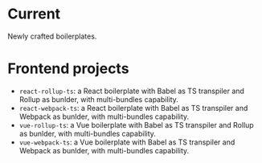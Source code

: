 # Current
Newly crafted boilerplates.

# Frontend projects
- `react-rollup-ts`: a React boilerplate with Babel as TS transpiler and Rollup as bunlder, with multi-bundles capability.
- `react-webpack-ts`: a React boilerplate with Babel as TS transpiler and Webpack as bunlder, with multi-bundles capability.
- `vue-rollup-ts`: a Vue boilerplate with Babel as TS transpiler and Rollup as bunlder, with multi-bundles capability.
- `vue-webpack-ts`: a Vue boilerplate with Babel as TS transpiler and Webpack as bunlder, with multi-bundles capability.
